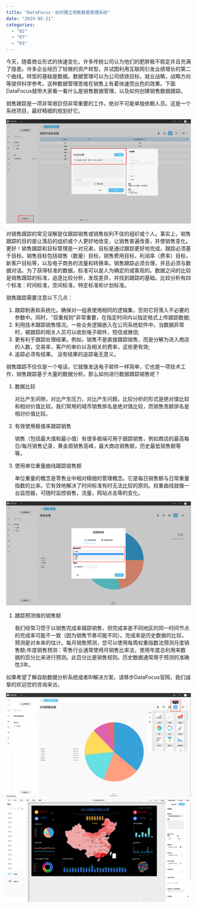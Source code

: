 ```yaml
---
title: "DataFocus：如何建立销售数据管理系统"
date: "2019-05-21"
categories: 
  - "02"
  - "07"
  - "03"
---
```


今天，随着商业形式的快速变化，许多传统公司认为他们的肥胖极不稳定并且充满了隐患。许多企业经历了轻微的资产转型，并试图利用互联网引发业绩增长的第二个曲线。转型的基础是数据。数据管理可以为公司绩效目标，就业战略，战略方向等提供科学参考。这种数据管理思维在销售上有着快速而出色的效果。下面DataFocus就带大家看一看什么是销售数据管理，以及如何创建销售数据跟踪。

销售跟踪是一项非常艰巨但非常重要的工作，绝对不可能单独依赖人员。这是一个系统项目，最好精细的规划好它。

![](images/word-image-111.png)

对销售跟踪的常见误解是仅跟踪销售或销售权利不佳的组织或个人。事实上，销售跟踪的目的是让落后的组织或个人更好地改变，让销售普遍改善，并使销售变化。更好！销售跟踪和目标管理是一对兄弟，目标是通过跟踪更好地完成，跟踪必须基于目标。销售目标包括销售（数量）目标，销售费用目标，利润率（费率）目标，新客户目标等，以及电子商务的流量和转换率。销售跟踪必须合理，并且必须与数据对话。为了获得标准的数据，标准可以是人为确定的或客观的。数据之间的比较是销售跟踪的标准，追逐比较分析，发现差异，并找到跟踪的基础。比较分析有四个标准：时间标准，空间标准，特定标准和计划标准。

销售跟踪需要注意以下几点：

1. 跟踪制表和系统化。确保对一组表使用相同的逻辑集，否则它将落入不必要的参数中。同时，“双重规则”非常重要，在指定时间内以指定格式上传跟踪数据;
2. 利用技术跟踪销售情况。一些业务逻辑嵌入在公司系统软件中。当数据异常时，被跟踪的相关人员可以收到电子邮件，短信或微信;
3. 更有利于跟踪处理结果。例如，销售不是直接跟踪销售，而是分解为进入商店的人数，交易率，客户的单价以及相关的费率，这些更有效;
4. 追踪必须有结果。 没有结果的追踪毫无意义。

销售跟踪不仅仅是一个电话，它就像发送电子邮件一样简单，它也是一项技术工作，销售跟踪基于大量的数据分析。那么如何进行数据跟踪销售呢？

1. 数据比较
    
    对比产生间隙，对比产生压力，对比产生问题。比较分析的形式是绝对值比较和相对价值比较。我们常用的城市销售排名是绝对值比较，而销售贡献排名是相对价值比较。
2. 有效使用极值来跟踪销售
    
    销售（包括最大值和最小值）有很多极端可用于跟踪销售，例如商店的最高每日/每月销售记录，黄金周销售高峰，最大商店销售额，历史最低销售额等等。
3. 使用单位重量曲线跟踪销售额
    
    单位重量的概念是零售业中相对精细的管理概念。它是每日销售额与日常重量指数的比率。它有效地解决了时间标准有时无法比较的原则。权重曲线就像一台监控器，可随时监控销售，流量，网站点击等的变化。

![](images/word-image-112.png)

1. 跟踪预测值的销售额
    
    我们经常习惯于以销售完成率跟踪销售，但完成率是不同地区的同一时间节点的完成率可能不一致（因为销售节奏可能不同）。完成率是历史数据的比较，预测是对未来的估计。每月销售预测，您可以使用每周权重指数法预测月度销售额;年度销售预测：零售行业通常使用月销售比率法，使用年度总利用率数据的百分比来进行预测。此百分比是销售规则。历史数据通常用于预测的准确性3年。

如果希望了解自助数据分析系统或者BI解决方案，请移步DataFocus官网，我们诚挚的欢迎您的咨询来访。

![](images/word-image-113.png) ![](images/word-image-114.png)
